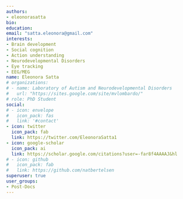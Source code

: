 ```yaml
---
authors:
- eleonorasatta
bio:
education:
email: "satta.eleonora@gmail.com"
interests:
- Brain development
- Social cognition
- Action understanding
- Neurodevelopmental Disorders
- Eye tracking
- EEG/MEG
name: Eleonora Satta
# organizations:
# - name: Laboratory of Autism and Neurodevelopmental Disorders
#   url: "https://sites.google.com/site/mvlombardo/"
# role: PhD Student
social:
# - icon: envelope
#   icon_pack: fas
#   link: '#contact'
- icon: twitter
  icon_pack: fab
  link: https://twitter.com/EleonoraSatta1
- icon: google-scholar
  icon_pack: ai
  link: https://scholar.google.com/citations?user=-far8f4AAAAJ&hl
# - icon: github
#   icon_pack: fab
#   link: https://github.com/natbertelsen
superuser: true
user_groups:
- Post-Docs
---
```

